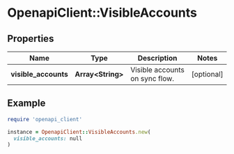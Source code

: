# OpenapiClient::VisibleAccounts

## Properties

| Name | Type | Description | Notes |
| ---- | ---- | ----------- | ----- |
| **visible_accounts** | **Array&lt;String&gt;** | Visible accounts on sync flow. | [optional] |

## Example

```ruby
require 'openapi_client'

instance = OpenapiClient::VisibleAccounts.new(
  visible_accounts: null
)
```

